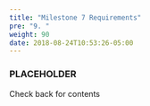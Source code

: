 ```yaml
---
title: "Milestone 7 Requirements"
pre: "9. "
weight: 90
date: 2018-08-24T10:53:26-05:00
---
```


### PLACEHOLDER 

Check back for contents